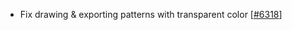  - Fix drawing & exporting patterns with transparent color [[#6318](https://github.com/plotly/plotly.js/pull/6318)]
